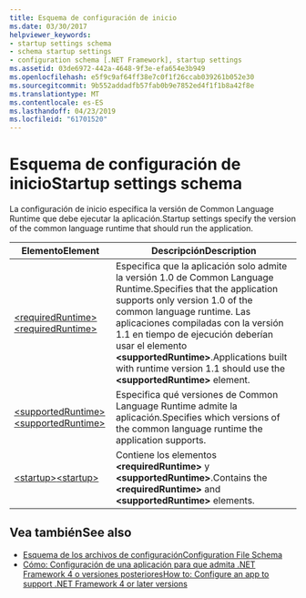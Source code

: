 ```yaml
---
title: Esquema de configuración de inicio
ms.date: 03/30/2017
helpviewer_keywords:
- startup settings schema
- schema startup settings
- configuration schema [.NET Framework], startup settings
ms.assetid: 03de6972-442a-4648-9f3e-efa654e3b949
ms.openlocfilehash: e5f9c9af64ff38e7c0f1f26ccab039261b052e30
ms.sourcegitcommit: 9b552addadfb57fab0b9e7852ed4f1f1b8a42f8e
ms.translationtype: MT
ms.contentlocale: es-ES
ms.lasthandoff: 04/23/2019
ms.locfileid: "61701520"
---
```

# <a name="startup-settings-schema"></a><span data-ttu-id="b7a18-102">Esquema de configuración de inicio</span><span class="sxs-lookup"><span data-stu-id="b7a18-102">Startup settings schema</span></span>

<span data-ttu-id="b7a18-103">La configuración de inicio especifica la versión de Common Language Runtime que debe ejecutar la aplicación.</span><span class="sxs-lookup"><span data-stu-id="b7a18-103">Startup settings specify the version of the common language runtime that should run the application.</span></span>  
  
|<span data-ttu-id="b7a18-104">Elemento</span><span class="sxs-lookup"><span data-stu-id="b7a18-104">Element</span></span>|<span data-ttu-id="b7a18-105">Descripción</span><span class="sxs-lookup"><span data-stu-id="b7a18-105">Description</span></span>|  
|-------------|-----------------|  
|[<span data-ttu-id="b7a18-106">\<requiredRuntime></span><span class="sxs-lookup"><span data-stu-id="b7a18-106">\<requiredRuntime></span></span>](requiredruntime-element.md)|<span data-ttu-id="b7a18-107">Especifica que la aplicación solo admite la versión 1.0 de Common Language Runtime.</span><span class="sxs-lookup"><span data-stu-id="b7a18-107">Specifies that the application supports only version 1.0 of the common language runtime.</span></span> <span data-ttu-id="b7a18-108">Las aplicaciones compiladas con la versión 1.1 en tiempo de ejecución deberían usar el elemento **\<supportedRuntime>**.</span><span class="sxs-lookup"><span data-stu-id="b7a18-108">Applications built with runtime version 1.1 should use the **\<supportedRuntime>** element.</span></span>|  
|[<span data-ttu-id="b7a18-109">\<supportedRuntime></span><span class="sxs-lookup"><span data-stu-id="b7a18-109">\<supportedRuntime></span></span>](supportedruntime-element.md)|<span data-ttu-id="b7a18-110">Especifica qué versiones de Common Language Runtime admite la aplicación.</span><span class="sxs-lookup"><span data-stu-id="b7a18-110">Specifies which versions of the common language runtime the application supports.</span></span>|  
|[<span data-ttu-id="b7a18-111">\<startup></span><span class="sxs-lookup"><span data-stu-id="b7a18-111">\<startup></span></span>](startup-element.md)|<span data-ttu-id="b7a18-112">Contiene los elementos **\<requiredRuntime>** y **\<supportedRuntime>**.</span><span class="sxs-lookup"><span data-stu-id="b7a18-112">Contains the **\<requiredRuntime>** and **\<supportedRuntime>** elements.</span></span>|  
  
## <a name="see-also"></a><span data-ttu-id="b7a18-113">Vea también</span><span class="sxs-lookup"><span data-stu-id="b7a18-113">See also</span></span>

- [<span data-ttu-id="b7a18-114">Esquema de los archivos de configuración</span><span class="sxs-lookup"><span data-stu-id="b7a18-114">Configuration File Schema</span></span>](../index.md)
- [<span data-ttu-id="b7a18-115">Cómo: Configuración de una aplicación para que admita .NET Framework 4 o versiones posteriores</span><span class="sxs-lookup"><span data-stu-id="b7a18-115">How to: Configure an app to support .NET Framework 4 or later versions</span></span>](../../../migration-guide/how-to-configure-an-app-to-support-net-framework-4-or-4-5.md)
